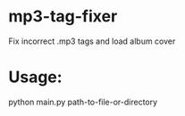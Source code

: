 mp3-tag-fixer
=============

Fix incorrect .mp3 tags and load album cover

Usage:
============

python main.py path-to-file-or-directory

